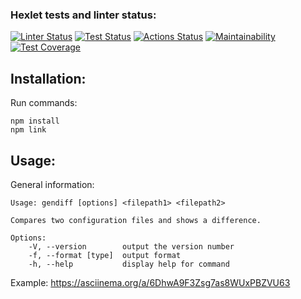 ### Hexlet tests and linter status:
[![Linter Status](https://github.com/vsorrokin/frontend-project-lvl2/workflows/linter/badge.svg)](https://github.com/vsorrokin/frontend-project-lvl2/actions)  [![Test Status](https://github.com/vsorrokin/frontend-project-lvl2/workflows/test/badge.svg)](https://github.com/vsorrokin/frontend-project-lvl2/actions)  [![Actions Status](https://github.com/vsorrokin/frontend-project-lvl2/workflows/hexlet-check/badge.svg)](https://github.com/vsorrokin/frontend-project-lvl2/actions)  [![Maintainability](https://api.codeclimate.com/v1/badges/0ee59781f1f98de50baf/maintainability)](https://codeclimate.com/github/vsorrokin/frontend-project-lvl2/maintainability)  [![Test Coverage](https://api.codeclimate.com/v1/badges/0ee59781f1f98de50baf/test_coverage)](https://codeclimate.com/github/vsorrokin/frontend-project-lvl2/test_coverage)


## Installation:

Run commands:

    npm install
    npm link

## Usage:

General information:

    Usage: gendiff [options] <filepath1> <filepath2>

    Compares two configuration files and shows a difference.

    Options:
        -V, --version        output the version number
        -f, --format [type]  output format
        -h, --help           display help for command

Example: https://asciinema.org/a/6DhwA9F3Zsg7as8WUxPBZVU63